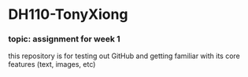# DH110-TonyXiong
### topic: assignment for week 1
this repository is for testing out GitHub and getting familiar with its core features (text, images, etc) 

